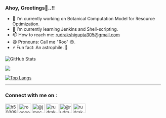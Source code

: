 ### Ahoy, Greetings👋..!!

- 🔭 I’m currently working on Botanical Computation Model for Resource Optimization.
- 🌱 I’m currently learning Jenkins and Shell-scripting.
- 📫 How to reach me: rudrakshigupta305@gmail.com
- 😄 Pronouns: Call me "Roo" 😙.
- ⚡ Fun fact: An astrophile. 🌠

<!--
**rudrakshi-gupta/rudrakshi-gupta** is a ✨ _special_ ✨ repository because its `README.md` (this file) appears on your GitHub profile.

Here are some ideas to get you started:

- 🔭 I’m currently working on ...
- 🌱 I’m currently learning ...
- 👯 I’m looking to collaborate on ...
- 🤔 I’m looking for help with ...
- 💬 Ask me about ...
- 📫 How to reach me: ...
- 😄 Pronouns: ...
- ⚡ Fun fact: ...

onedark, gruvbox, dark, radical, dracula, cobalt, merko, tokyonight, highcontrast, synthwave, monokai, shades-of-purple, great-gatsby, darcula, bear, ayu-mirage, omni, slateorange
-->

![GitHub Stats](https://github-readme-stats.vercel.app/api?username=rudrakshi-gupta&show_icons=true&theme=onedark&hide_border=false&include_all_commits=true&count_private=true)</br>

![](https://github-readme-streak-stats.herokuapp.com/?user=rudrakshi-gupta&theme=radical&hide_border=false)

[![Top Langs](https://github-readme-stats.vercel.app/api/top-langs/?username=rudrakshi-gupta&layout=compact&theme=gruvbox)](https://github.com/anuraghazra/github-readme-stats)

<hr>
<h3 align="left">Connect with me on : </h3>
<p align="left">
<a href="https://www.hackerrank.com/h500087336" target="blank"><img align="center" src="https://raw.githubusercontent.com/rahuldkjain/github-profile-readme-generator/master/src/images/icons/Social/hackerrank.svg" alt="h500087336" height="30" width="40" /></a>
<a href="https://www.leetcode.com/rooooooooo" target="blank"><img align="center" src="https://raw.githubusercontent.com/rahuldkjain/github-profile-readme-generator/master/src/images/icons/Social/leet-code.svg" alt="rooooooooo" height="30" width="40" /></a>
<a href="https://www.hackerearth.com/@jmocking918" target="blank"><img align="center" src="https://raw.githubusercontent.com/rahuldkjain/github-profile-readme-generator/master/src/images/icons/Social/hackerearth.svg" alt="@jmocking918" height="30" width="40" /></a>
<a href="https://auth.geeksforgeeks.org/user/rudrakshippwu" target="blank"><img align="center" src="https://raw.githubusercontent.com/rahuldkjain/github-profile-readme-generator/master/src/images/icons/Social/geeks-for-geeks.svg" alt="rudrakshippwu" height="30" width="40" /></a>
<a href="https://medium.com/@rudrakshigupta305" target="blank"><img align="center" src="https://raw.githubusercontent.com/rahuldkjain/github-profile-readme-generator/master/src/images/icons/Social/medium.svg" alt="@rudrakshigupta305" height="30" width="40" /></a>
<a href="https://www.linkedin.com/in/rudrakshi-gupta/" target="blank"><img align="center" src="https://raw.githubusercontent.com/rahuldkjain/github-profile-readme-generator/master/src/images/icons/Social/linked-in-alt.svg" alt="rudrakshi-gupta" height="30" width="40" /></a>
</p>
